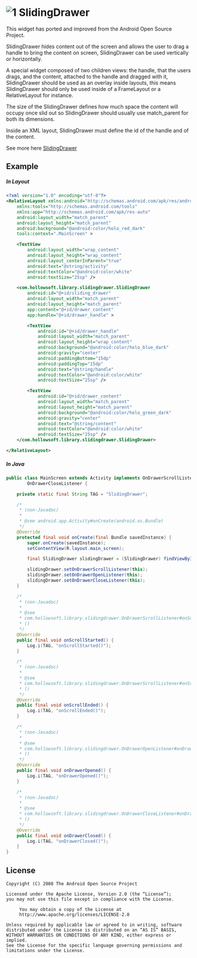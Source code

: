 ![1] SlidingDrawer
=============

This widget has ported and improved from the Android Open Source Project.

SlidingDrawer hides content out of the screen and allows the user to drag a handle to bring the content on screen,
SlidingDrawer can be used vertically or horizontally.

A special widget composed of two children views: the handle, that the users drags, and the content, attached to the handle and dragged with it, SlidingDrawer should be used as an overlay inside layouts, this means SlidingDrawer should only be used inside of a FrameLayout or a RelativeLayout for instance.

The size of the SlidingDrawer defines how much space the content will occupy once slid out so SlidingDrawer should usually use match_parent for both its dimensions.

Inside an XML layout, SlidingDrawer must define the id of the handle and of the content.

See more here [SlidingDrawer](http://developer.android.com/reference/android/widget/SlidingDrawer.html)


Example
-------

##### In Layout

```xml
<?xml version="1.0" encoding="utf-8"?>
<RelativeLayout xmlns:android="http://schemas.android.com/apk/res/android"
    xmlns:tools="http://schemas.android.com/tools"
    xmlns:app="http://schemas.android.com/apk/res-auto"
    android:layout_width="match_parent"
    android:layout_height="match_parent"
    android:background="@android:color/holo_red_dark"
    tools:context=".MainScreen" >

    <TextView
        android:layout_width="wrap_content"
        android:layout_height="wrap_content"
        android:layout_centerInParent="true"
        android:text="@string/activity"
        android:textColor="@android:color/white"
        android:textSize="25sp" />

    <com.hollowsoft.library.slidingdrawer.SlidingDrawer
        android:id="@+id/sliding_drawer"
        android:layout_width="match_parent"
        android:layout_height="match_parent"
        app:content="@+id/drawer_content"
        app:handle="@+id/drawer_handle" >

        <TextView
            android:id="@+id/drawer_handle"
            android:layout_width="match_parent"
            android:layout_height="wrap_content"
            android:background="@android:color/holo_blue_dark"
            android:gravity="center"
            android:paddingBottom="15dp"
            android:paddingTop="15dp"
            android:text="@string/handle"
            android:textColor="@android:color/white"
            android:textSize="25sp" />

        <TextView
            android:id="@+id/drawer_content"
            android:layout_width="match_parent"
            android:layout_height="match_parent"
            android:background="@android:color/holo_green_dark"
            android:gravity="center"
            android:text="@string/content"
            android:textColor="@android:color/white"
            android:textSize="25sp" />
    </com.hollowsoft.library.slidingdrawer.SlidingDrawer>

</RelativeLayout>
```

##### In Java

```java
public class MainScreen extends Activity implements OnDrawerScrollListener, OnDrawerOpenListener,
		OnDrawerCloseListener {

	private static final String TAG = "SlidingDrawer";

	/*
	 * (non-Javadoc)
	 *
	 * @see android.app.Activity#onCreate(android.os.Bundle)
	 */
	@Override
	protected final void onCreate(final Bundle savedInstance) {
		super.onCreate(savedInstance);
		setContentView(R.layout.main_screen);

		final SlidingDrawer slidingDrawer = (SlidingDrawer) findViewById(R.id.sliding_drawer);

		slidingDrawer.setOnDrawerScrollListener(this);
		slidingDrawer.setOnDrawerOpenListener(this);
		slidingDrawer.setOnDrawerCloseListener(this);
	}

	/*
	 * (non-Javadoc)
	 *
	 * @see
	 * com.hollowsoft.library.slidingdrawer.OnDrawerScrollListener#onScrollStarted
	 * ()
	 */
	@Override
	public final void onScrollStarted() {
		Log.i(TAG, "onScrollStarted()");
	}

	/*
	 * (non-Javadoc)
	 *
	 * @see
	 * com.hollowsoft.library.slidingdrawer.OnDrawerScrollListener#onScrollEnded
	 * ()
	 */
	@Override
	public final void onScrollEnded() {
		Log.i(TAG, "onScrollEnded()");
	}

	/*
	 * (non-Javadoc)
	 *
	 * @see
	 * com.hollowsoft.library.slidingdrawer.OnDrawerOpenListener#onDrawerOpened
	 * ()
	 */
	@Override
	public final void onDrawerOpened() {
		Log.i(TAG, "onDrawerOpened()");
	}

	/*
	 * (non-Javadoc)
	 *
	 * @see
	 * com.hollowsoft.library.slidingdrawer.OnDrawerCloseListener#onDrawerClosed
	 * ()
	 */
	@Override
	public final void onDrawerClosed() {
		Log.i(TAG, "onDrawerClosed()");
	}
}
```


License
-------

    Copyright (C) 2008 The Android Open Source Project
    
    Licensed under the Apache License, Version 2.0 (the “License”);
    you may not use this file except in compliance with the License.
    
         You may obtain a copy of the License at
         http://www.apache.org/licenses/LICENSE-2.0
         
    Unless required by applicable law or agreed to in writing, software
    distributed under the License is distributed on an “AS IS” BASIS,
    WITHOUT WARRANTIES OR CONDITIONS OF ANY KIND, either express or implied.
    See the License for the specific language governing permissions and
    limitations under the License.


[1]: https://raw.githubusercontent.com/MoraisIgor/SlidingDrawer/master/example/res/drawable-xhdpi/app_icon.png
